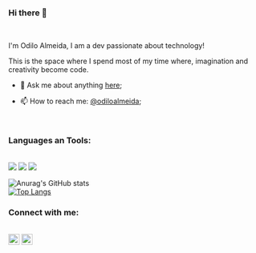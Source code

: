 ### Hi there 👋
<br>

<p>I'm Odilo Almeida, I am a dev passionate about technology!</p>

This is the space where I spend most of my time where, imagination and creativity become code.

- 💬 Ask me about anything <a href="https://www.linkedin.com/in/odilo-almeida-7538a4236/">here</a>;

- 📫 How to reach me: <a href="https://www.instagram.com/odilolalmeida/">@odiloalmeida</a>;
<br>

### Languages an Tools:

<br>
<img src="https://img.shields.io/badge/HTML5-E34F26?style=for-the-badge&logo=html5&logoColor=white"/>
<img src="https://img.shields.io/badge/CSS3-1572B6?style=for-the-badge&logo=css3&logoColor=white"/>
<img src="https://img.shields.io/badge/JavaScript-323330?style=for-the-badge&logo=javascript&logoColor=F7DF1E">

![Anurag's GitHub stats](https://github-readme-stats.vercel.app/api?username=isayrous&show_icons=true&theme=radical)
<br>
[![Top Langs](https://github-readme-stats.vercel.app/api/top-langs/?username=isayrous&layout=compact)](https://github.com/anuraghazra/github-readme-stats)


### Connect with me:

<br>
<a href="https://www.instagram.com/odilolalmeida/"><img src="https://logodownload.org/wp-content/uploads/2017/04/instagram-logo-13.png" width="22px" /></a> 
<a href="https://www.linkedin.com/in/odilo-almeida-7538a4236/"><img src="https://cdn-icons-png.flaticon.com/512/174/174857.png" width ="22px" /></a>
<br>
